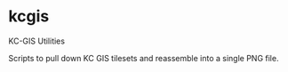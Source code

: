 # kcgis
KC-GIS Utilities

Scripts to pull down KC GIS tilesets and reassemble into a single PNG file.

